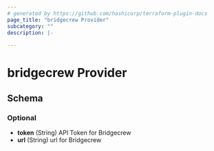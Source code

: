 ```yaml
---
# generated by https://github.com/hashicorp/terraform-plugin-docs
page_title: "bridgecrew Provider"
subcategory: ""
description: |-
  
---
```


# bridgecrew Provider





<!-- schema generated by tfplugindocs -->
## Schema

### Optional

- **token** (String) API Token for Bridgecrew
- **url** (String) url for Bridgecrew
